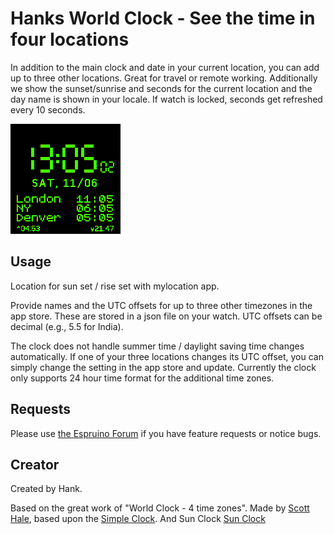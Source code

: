 # Hanks World Clock - See the time in four locations

In addition to the main clock and date in your current location, you can add up to three other locations. Great for travel or remote working.
Additionally we show the sunset/sunrise and seconds for the current location and the day name is shown in your locale.
If watch is locked, seconds get refreshed every 10 seconds.

![](hworldclock.png)

## Usage

Location for sun set / rise set with mylocation app.

Provide names and the UTC offsets for up to three other timezones in the app store. These are stored in a json file on your watch. UTC offsets can be decimal (e.g., 5.5 for India). 

The clock does not handle summer time / daylight saving time changes automatically. If one of your three locations changes its UTC offset, you can simply change the setting in the app store and update. Currently the clock only supports 24 hour time format for the additional time zones.


## Requests

Please use [the Espruino Forum](http://forum.espruino.com/microcosms/1424/) if you have feature requests or notice bugs.

## Creator

Created by Hank.

Based on the great work of "World Clock - 4 time zones". Made by [Scott Hale](https://www.github.com/computermacgyver), based upon the [Simple Clock](https://github.com/espruino/BangleApps/tree/master/apps/sclock). 
And Sun Clock [Sun Clock](https://github.com/espruino/BangleApps/tree/master/apps/sunclock)